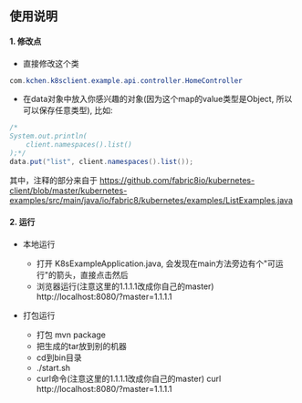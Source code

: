 ## 使用说明

#### 1. 修改点
- 直接修改这个类
```java
com.kchen.k8sclient.example.api.controller.HomeController
```

- 在data对象中放入你感兴趣的对象(因为这个map的value类型是Object, 所以可以保存任意类型), 比如:
```java
/*
System.out.println(
    client.namespaces().list()
);*/
data.put("list", client.namespaces().list());
```
其中，注释的部分来自于
https://github.com/fabric8io/kubernetes-client/blob/master/kubernetes-examples/src/main/java/io/fabric8/kubernetes/examples/ListExamples.java

#### 2. 运行
- 本地运行
    - 打开 K8sExampleApplication.java, 会发现在main方法旁边有个"可运行"的箭头，直接点击然后
    - 浏览器运行(注意这里的1.1.1.1改成你自己的master) http://localhost:8080/?master=1.1.1.1
    
- 打包运行
    - 打包
    mvn package
    - 把生成的tar放到别的机器
    - cd到bin目录
    - ./start.sh
    - curl命令(注意这里的1.1.1.1改成你自己的master) 
    curl http://localhost:8080/?master=1.1.1.1